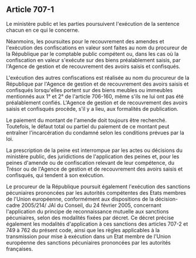 Article 707-1
----
Le ministère public et les parties poursuivent l'exécution de la sentence chacun
en ce qui le concerne.

Néanmoins, les poursuites pour le recouvrement des amendes et l'exécution des
confiscations en valeur sont faites au nom du procureur de la République par le
comptable public compétent ou, dans les cas où la confiscation en valeur
s'exécute sur des biens préalablement saisis, par l'Agence de gestion et de
recouvrement des avoirs saisis et confisqués.

L'exécution des autres confiscations est réalisée au nom du procureur de la
République par l'Agence de gestion et de recouvrement des avoirs saisis et
confisqués lorsqu'elles portent sur des biens meubles ou immeubles mentionnés
aux 1° et 2° de l'article 706-160, même s'ils ne lui ont pas été préalablement
confiés. L'Agence de gestion et de recouvrement des avoirs saisis et confisqués
procède, s'il y a lieu, aux formalités de publication.

Le paiement du montant de l'amende doit toujours être recherché. Toutefois, le
défaut total ou partiel du paiement de ce montant peut entraîner l'incarcération
du condamné selon les conditions prévues par la loi.

La prescription de la peine est interrompue par les actes ou décisions du
ministère public, des juridictions de l'application des peines et, pour les
peines d'amende ou de confiscation relevant de leur compétence, du Trésor ou de
l'Agence de gestion et de recouvrement des avoirs saisis et confisqués, qui
tendent à son exécution.

Le procureur de la République poursuit également l'exécution des sanctions
pécuniaires prononcées par les autorités compétentes des Etats membres de
l'Union européenne, conformément aux dispositions de la décision-cadre 2005/214/
JAI du Conseil, du 24 février 2005, concernant l'application du principe de
reconnaissance mutuelle aux sanctions pécuniaires, selon des modalités fixées
par décret. Ce décret précise également les modalités d'application à ces
sanctions des articles 707-2 et 749 à 762 du présent code, ainsi que les règles
applicables à la transmission pour mise à exécution dans un Etat membre de
l'Union européenne des sanctions pécuniaires prononcées par les autorités
françaises.
